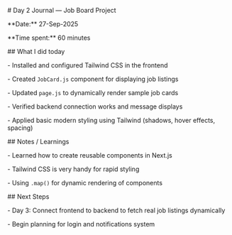 \# Day 2 Journal — Job Board Project



\*\*Date:\*\* 27-Sep-2025  

\*\*Time spent:\*\* 60 minutes



\## What I did today

\- Installed and configured Tailwind CSS in the frontend

\- Created `JobCard.js` component for displaying job listings

\- Updated `page.js` to dynamically render sample job cards

\- Verified backend connection works and message displays

\- Applied basic modern styling using Tailwind (shadows, hover effects, spacing)



\## Notes / Learnings

\- Learned how to create reusable components in Next.js

\- Tailwind CSS is very handy for rapid styling

\- Using `.map()` for dynamic rendering of components



\## Next Steps

\- Day 3: Connect frontend to backend to fetch real job listings dynamically

\- Begin planning for login and notifications system



